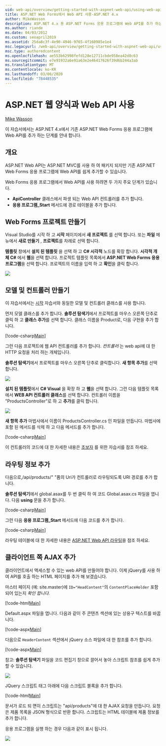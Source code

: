 ```yaml
---
uid: web-api/overview/getting-started-with-aspnet-web-api/using-web-api-with-aspnet-web-forms
title: ASP.NET Web Forms에서 Web API 사용-ASP.NET 4.x
author: MikeWasson
description: ASP.NET 4.x 용 ASP.NET Forms 응용 프로그램에 Web API를 추가 하는 과정을 단계별로 안내 하는 코드를 사용 하는 자습서
ms.author: riande
ms.date: 04/03/2012
ms.custom: seoapril2019
ms.assetid: 25da8c3f-4e90-4946-9765-4f160985e1e4
msc.legacyurl: /web-api/overview/getting-started-with-aspnet-web-api/using-web-api-with-aspnet-web-forms
msc.type: authoredcontent
ms.openlocfilehash: ae553b62998fefd128e12711cbde958ea42d8c63
ms.sourcegitcommit: e7e91932a6e91a63e2e46417626f39d6b244a3ab
ms.translationtype: MT
ms.contentlocale: ko-KR
ms.lasthandoff: 03/06/2020
ms.locfileid: "78448535"
---
```

# <a name="using-web-api-with-aspnet-web-forms"></a>ASP.NET 웹 양식과 Web API 사용

[Mike Wasson](https://github.com/MikeWasson)

이 자습서에서는 ASP.NET 4.x에서 기존 ASP.NET Web Forms 응용 프로그램에 Web API를 추가 하는 단계를 안내 합니다. 

## <a name="overview"></a>개요

ASP.NET Web API는 ASP.NET MVC를 사용 하 여 패키지 되지만 기존 ASP.NET Web Forms 응용 프로그램에 Web API를 쉽게 추가할 수 있습니다.

Web Forms 응용 프로그램에서 Web API를 사용 하려면 두 가지 주요 단계가 있습니다.

- **ApiController** 클래스에서 파생 되는 Web API 컨트롤러를 추가 합니다.
- **응용 프로그램\_Start** 메서드에 경로 테이블을 추가 합니다.

## <a name="create-a-web-forms-project"></a>Web Forms 프로젝트 만들기

Visual Studio를 시작 하 고 **시작** 페이지에서 **새 프로젝트** 를 선택 합니다. 또는 **파일** 메뉴에서 **새로 만들기** , **프로젝트**를 차례로 선택 합니다.

**템플릿** 창에서 **설치 된 템플릿** 을 선택 하 고  **C# 시각적** 노드를 확장 합니다. **시각적 개체 C#** 에서 **웹**을 선택 합니다. 프로젝트 템플릿 목록에서 **ASP.NET Web Forms 응용 프로그램**을 선택 합니다. 프로젝트의 이름을 입력 하 고 **확인**을 클릭 합니다.

![](using-web-api-with-aspnet-web-forms/_static/image1.png)

## <a name="create-the-model-and-controller"></a>모델 및 컨트롤러 만들기

이 자습서에서는 [시작](tutorial-your-first-web-api.md) 자습서와 동일한 모델 및 컨트롤러 클래스를 사용 합니다.

먼저 모델 클래스를 추가 합니다. **솔루션 탐색기**에서 프로젝트를 마우스 오른쪽 단추로 클릭 하 고 **클래스 추가**를 선택 합니다. 클래스 이름을 Product로, 다음 구현을 추가 합니다.

[!code-csharp[Main](using-web-api-with-aspnet-web-forms/samples/sample1.cs)]

그런 다음 프로젝트에 웹 API 컨트롤러를 추가 합니다. *컨트롤러* 는 web api에 대 한 HTTP 요청을 처리 하는 개체입니다.

**솔루션 탐색기**에서 프로젝트를 마우스 오른쪽 단추로 클릭합니다. **새 항목 추가**를 선택 합니다.

![](using-web-api-with-aspnet-web-forms/_static/image2.png)

**설치 된 템플릿**에서  **C# Visual** 을 확장 하 고 **웹**을 선택 합니다. 그런 다음 템플릿 목록에서 **WEB API 컨트롤러 클래스**를 선택 합니다. 컨트롤러 이름을 "ProductsController"로 하 고 **추가**를 클릭 합니다.

![](using-web-api-with-aspnet-web-forms/_static/image3.png)

**새 항목 추가** 마법사에서 이름이 ProductsController.cs 인 파일을 만듭니다. 마법사에 포함 된 메서드를 삭제 하 고 다음 메서드를 추가 합니다.

[!code-csharp[Main](using-web-api-with-aspnet-web-forms/samples/sample2.cs)]

이 컨트롤러의 코드에 대 한 자세한 내용은 [초보자](tutorial-your-first-web-api.md) 를 위한 자습서를 참조 하세요.

## <a name="add-routing-information"></a>라우팅 정보 추가

다음으로,/api/products/&quot; &quot;폼의 Uri가 컨트롤러로 라우팅되도록 URI 경로를 추가 합니다.

**솔루션 탐색기**에서 global.asax를 두 번 클릭 하 여 코드 Global.asax.cs 파일을 엽니다. 다음 **using** 문을 추가 합니다.

[!code-csharp[Main](using-web-api-with-aspnet-web-forms/samples/sample3.cs)]

그런 다음 **응용 프로그램\_Start** 메서드에 다음 코드를 추가 합니다.

[!code-csharp[Main](using-web-api-with-aspnet-web-forms/samples/sample4.cs)]

라우팅 테이블에 대 한 자세한 내용은 [ASP.NET Web API 라우팅](../web-api-routing-and-actions/routing-in-aspnet-web-api.md)을 참조 하세요.

## <a name="add-client-side-ajax"></a>클라이언트 쪽 AJAX 추가

클라이언트에서 액세스할 수 있는 web API를 만들어야 합니다. 이제 jQuery를 사용 하 여 API를 호출 하는 HTML 페이지를 추가 해 보겠습니다.

마스터 페이지 (예: site.master)에 `ID="HeadContent"`의 `ContentPlaceHolder` 포함 되어 있는지 *확인 합니다.*

[!code-html[Main](using-web-api-with-aspnet-web-forms/samples/sample8.html)]

Default.aspx 파일을 엽니다. 다음과 같이 주 콘텐츠 섹션에 있는 상용구 텍스트를 바꿉니다.

[!code-aspx[Main](using-web-api-with-aspnet-web-forms/samples/sample5.aspx)]

다음으로 `HeaderContent` 섹션에서 jQuery 소스 파일에 대 한 참조를 추가 합니다.

[!code-aspx[Main](using-web-api-with-aspnet-web-forms/samples/sample6.aspx?highlight=2)]

참고: **솔루션 탐색기** 파일을 코드 편집기 창으로 끌어서 놓아 스크립트 참조를 쉽게 추가할 수 있습니다.

![](using-web-api-with-aspnet-web-forms/_static/image4.png)

JQuery 스크립트 태그 아래에 다음 스크립트 블록을 추가 합니다.

[!code-html[Main](using-web-api-with-aspnet-web-forms/samples/sample7.html)]

문서가 로드 되 면이 스크립트는 &quot;api/products&quot;에 대 한 AJAX 요청을 만듭니다. 요청은 제품 목록을 JSON 형식으로 반환 합니다. 스크립트는 HTML 테이블에 제품 정보를 추가 합니다.

응용 프로그램을 실행 하는 경우 다음과 같이 표시 됩니다.

![](using-web-api-with-aspnet-web-forms/_static/image5.png)
